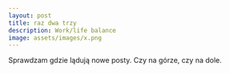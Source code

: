 ```yaml
---
layout: post
title: raz dwa trzy
description: Work/life balance
image: assets/images/x.png
---
```


Sprawdzam gdzie lądują nowe posty. Czy na górze, czy na dole.
